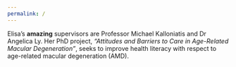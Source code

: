 ```yaml
---
permalink: /
---
```


Elisa’s **amazing** supervisors are Professor Michael Kalloniatis and Dr Angelica Ly. Her PhD project, _“Attitudes and Barriers to Care in Age-Related Macular Degeneration”_, seeks to improve health literacy with respect to age-related macular degeneration (AMD).
